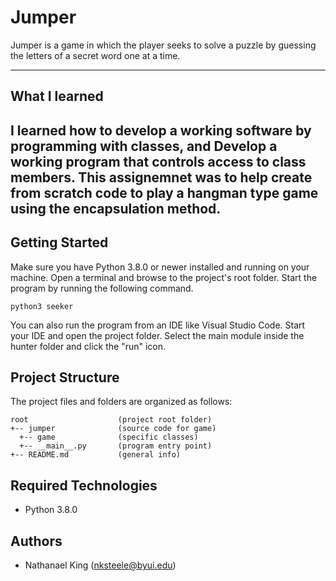 # Jumper
Jumper is a game in which the player seeks to solve a puzzle by guessing the letters of a secret word one at a time.

---

## What I learned
I learned how to develop a working software by programming with classes, and Develop a working program that controls access to class members. This assignemnet was to help create
from scratch code to play a hangman type game using the encapsulation method.
---
## Getting Started
Make sure you have Python 3.8.0 or newer installed and running on your machine. Open a terminal and browse to the project's root folder. Start the program by running the following command.
```
python3 seeker 
```
You can also run the program from an IDE like Visual Studio Code. Start your IDE and open the project folder. Select the main module inside the hunter folder and click the "run" icon.

## Project Structure
The project files and folders are organized as follows:
```
root                    (project root folder)
+-- jumper              (source code for game)
  +-- game              (specific classes)
  +-- __main__.py       (program entry point)
+-- README.md           (general info)
```

## Required Technologies
* Python 3.8.0

## Authors
* Nathanael King (nksteele@byui.edu)
